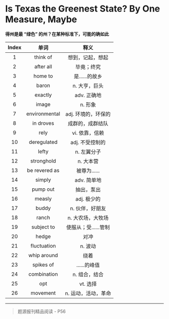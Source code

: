 # Is Texas the Greenest State? By One Measure, Maybe

**得州是最 “绿色” 的州？在某种标准下，可能的确如此**

| Index |     单词      |         释义         |
| :---: | :-----------: | :------------------: |
|   1   |   think of    |   想到，记起，想起   |
|   2   |   after all   |      毕竟；终究      |
|   3   |    home to    |    是......的故乡    |
|   4   |     baron     |    n. 大亨，巨头     |
|   5   |    exactly    |     adv. 正确地      |
|   6   |     image     |       n. 形象        |
|   7   | environmental | adj. 环境的，环保的  |
|   8   |   in droves   |   成群的，成群结队   |
|   9   |     rely      |    vi. 依靠，信赖    |
|  10   |  deregulated  |   adj. 不受控制的    |
|  11   |     lefty     |     n. 左翼分子      |
|  12   |  stronghold   |      n. 大本营       |
|  13   | be revered as |     被尊为......     |
|  14   |    simply     |     adv. 简单地      |
|  15   |   pump out    |      抽出，泵出      |
|  16   |    measly     |     adj. 极少的      |
|  17   |     buddy     |   n. 伙伴，好朋友    |
|  18   |     ranch     |  n. 大农场，大牧场   |
|  19   |  subject to   | 使服从；受......管制 |
|  20   |     hedge     |         对冲         |
|  21   |  fluctuation  |       n. 波动        |
|  22   |  whip around  |         绕着         |
|  23   |   spikes of   |     ......的峰值     |
|  24   |  combination  |    n. 组合，结合     |
|  25   |      opt      |       vt. 选择       |
|  26   |   movement    | n. 运动，活动，革命  |

------

> 题源报刊精品阅读 - P56